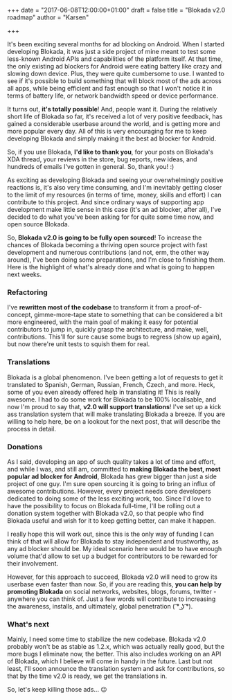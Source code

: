 +++
date = "2017-06-08T12:00:00+01:00"
draft = false
title = "Blokada v2.0 roadmap"
author = "Karsen"

+++

It's been exciting several months for ad blocking on Android. When I started developing Blokada, it was just a side project of mine meant to test some less-known Android APIs and capabilities of the platform itself. At that time, the only existing ad blockers for Android were eating battery like crazy and slowing down device. Plus, they were quite cumbersome to use. I wanted to see if it's possible to build something that will block most of the ads across all apps, while being efficient and fast enough so that I won't notice it in terms of battery life, or network bandwidth speed or device performance.

It turns out, **it's totally possible**! And, people want it. During the relatively short life of Blokada so far, it's received a lot of very positive feedback, has gained a considerable userbase around the world, and is getting more and more popular every day. All of this is very encouraging for me to keep developing Blokada and simply making it the best ad blocker for Android.

So, if you use Blokada, **I'd like to thank you**, for your posts on Blokada's XDA thread, your reviews in the store, bug reports, new ideas, and hundreds of emails I've gotten in general. So, thank you! :)

As exciting as developing Blokada and seeing your overwhelmingly positive reactions is, it's also very time consuming, and I'm inevitably getting closer to the limit of my resources (in terms of time, money, skills and effort) I can contribute to this project. And since ordinary ways of supporting app development make little sense in this case (it's an ad blocker, after all), I've decided to do what you've been asking for for quite some time now, and open source Blokada.

So, **Blokada v2.0 is going to be fully open sourced**! To increase the chances of Blokada becoming a thriving open source project with fast development and numerous contributions (and not, erm, the other way around), I've been doing some preparations, and I'm close to finishing them. Here is the highlight of what's already done and what is going to happen next weeks.

### Refactoring

I've **rewritten most of the codebase** to transform it from a proof-of-concept, gimme-more-tape state to something that can be considered a bit more engineered, with the main goal of making it easy for potential contributors to jump in, quickly grasp the architecture, and make, well, contributions. This'll for sure cause some bugs to regress (show up again), but now there're unit tests to squish them for real.

### Translations

Blokada is a global phenomenon. I've been getting a lot of requests to get it translated to Spanish, German, Russian, French, Czech, and more. Heck, some of you even already offered help in translating it! This is really awesome. I had to do some work for Blokada to be 100% localisable, and now I'm proud to say that, **v2.0 will support translations**! I've set up a kick ass translation system that will make translating Blokada a breeze. If you are willing to help here, be on a lookout for the next post, that will describe the process in detail.

### Donations

As I said, developing an app of such quality takes a lot of time and effort, and while I was, and still am, committed to **making Blokada the best, most popular ad blocker for Android**, Blokada has grew bigger than just a side project of one guy. I'm sure open sourcing it is going to bring an influx of awesome contributions. However, every project needs core developers dedicated to doing some of the less exciting work, too. Since I'd love to have the possibility to focus on Blokada full-time, I'll be rolling out a donation system together with Blokada v2.0, so that people who find Blokada useful and wish for it to keep getting better, can make it happen.

I really hope this will work out, since this is the only way of funding I can think of that will allow for Blokada to stay independent and trustworthy, as any ad blocker should be. My ideal scenario here would be to have enough volume that'd allow to set up a budget for contributors to be rewarded for their involvement.

However, for this approach to succeed, Blokada v2.0 will need to grow its userbase even faster than now. So, if you are reading this, **you can help by promoting Blokada** on social networks, websites, blogs, forums, twitter - anywhere you can think of. Just a few words will contribute to increasing the awareness, installs, and ultimately, global penetration ( ͡° ͜ʖ ͡°).

### What's next

Mainly, I need some time to stabilize the new codebase. Blokada v2.0 probably won't be as stable as 1.2.x, which was actually really good, but the more bugs I eliminate now, the better. This also includes working on an API of Blokada, which I believe will come in handy in the future. Last but not least, I'll soon announce the translation system and ask for contributions, so that by the time v2.0 is ready, we get the translations in.

So, let's keep killing those ads... 😉
